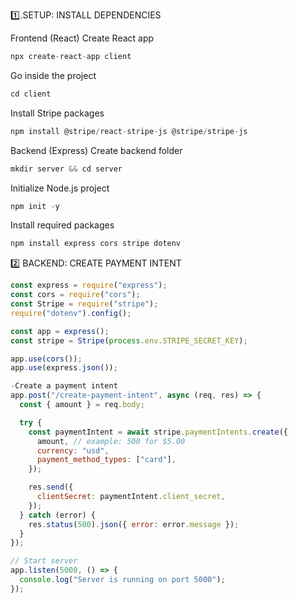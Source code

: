 1️⃣.SETUP: INSTALL DEPENDENCIES

Frontend (React)
Create React app
```js
npx create-react-app client
```
Go inside the project
```js
cd client
```
Install Stripe packages
```js
npm install @stripe/react-stripe-js @stripe/stripe-js
```
Backend (Express)
Create backend folder
```js
mkdir server && cd server
```
Initialize Node.js project
```js
npm init -y
```
Install required packages
```js
npm install express cors stripe dotenv
```
2️⃣ BACKEND: CREATE PAYMENT INTENT
```js
const express = require("express");
const cors = require("cors");
const Stripe = require("stripe");
require("dotenv").config();

const app = express();
const stripe = Stripe(process.env.STRIPE_SECRET_KEY);

app.use(cors());
app.use(express.json());

-Create a payment intent
app.post("/create-payment-intent", async (req, res) => {
  const { amount } = req.body;

  try {
    const paymentIntent = await stripe.paymentIntents.create({
      amount, // example: 500 for $5.00
      currency: "usd",
      payment_method_types: ["card"],
    });

    res.send({
      clientSecret: paymentIntent.client_secret,
    });
  } catch (error) {
    res.status(500).json({ error: error.message });
  }
});

// Start server
app.listen(5000, () => {
  console.log("Server is running on port 5000");
});

```
